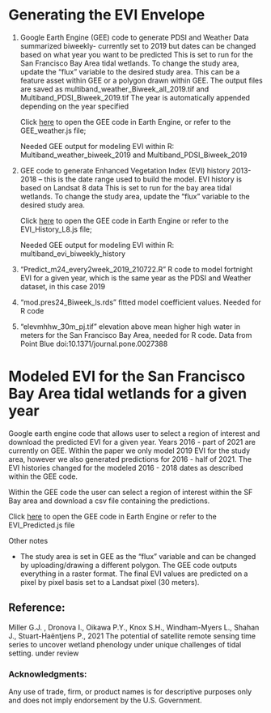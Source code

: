 # Generating the EVI Envelope

1) Google Earth Engine (GEE) code to generate PDSI and Weather Data summarized biweekly- currently set to 2019 but dates can be changed based on what year you want to be predicted
This is set to run for the San Francisco Bay Area tidal wetlands. To change the study area, update the “flux” variable to the desired study area. This can be a feature asset within GEE or a polygon drawn within GEE. 
The output files are saved as multiband_weather_Biweek_all_2019.tif and Multiband_PDSI_Biweek_2019.tif
The year is automatically appended depending on the year specified  

    Click [here](https://code.earthengine.google.com/dd287aa68b15dbfd7e9d8eab231d90de) to open the GEE code in Earth Engine, or refer to the GEE_weather.js file;
    
    Needed GEE output for modeling EVI within R: Multiband_weather_biweek_2019 and Multiband_PDSI_Biweek_2019

2) GEE code to generate Enhanced Vegetation Index (EVI) history 2013-2018 – this is the date range used to build the model. EVI history is based on Landsat 8 data 
This is set to run for the bay area tidal wetlands. To change the study area, update the “flux” variable to the desired study area. 

    Click [here](https://code.earthengine.google.com/93c9b20e8e405572001e9855f3f1cbf0) to open the GEE code in Earth Engine or refer to the EVI_History_L8.js file;
    
    Needed GEE output for modeling EVI within R: multiband_evi_biweekly_history

3) “Predict_m24_every2week_2019_210722.R”     R code to model fortnight EVI for a given year, which is the same year as the PDSI and Weather dataset, in this case 2019

4) “mod.pres24_Biweek_ls.rds” fitted model coefficient values. Needed for R code

5) “elevmhhw_30m_pj.tif” elevation above mean higher high water in meters for the San Francisco Bay Area, needed for R code. Data from Point Blue doi:10.1371/journal.pone.0027388

# Modeled EVI for the San Francisco Bay Area tidal wetlands for a given year

Google earth engine code that allows user to select a region of interest and download the predicted EVI for a given year. Years 2016 - part of 2021 are currently on GEE. Within the paper we only model 2019 EVI for the study area, however we also generated predictions for 2016 - half of 2021. The EVI histories changed for the modeled 2016 - 2018 dates as described within the GEE code.

Within the GEE code the user can select a region of interest within the SF Bay area and download a csv file containing the predictions. 

   Click [here](https://code.earthengine.google.com/96e943abf6f2dbc48fd0a53f3818ae17) to open the GEE code in Earth Engine or refer to the EVI_Predicted.js file

Other notes
* The study area is set in GEE as the “flux” variable and can be changed by uploading/drawing a different polygon. 
The GEE code outputs everything in a raster format. The final EVI values are predicted on a pixel by pixel basis set to a Landsat pixel (30 meters). 


## Reference:

Miller G.J. , Dronova I., Oikawa P.Y., Knox S.H., Windham-Myers L., Shahan J., Stuart-Haëntjens P., 2021 The potential of satellite remote sensing time series to uncover wetland phenology under unique challenges of tidal setting. under review

###   Acknowledgments:
Any use of trade, firm, or product names is for descriptive purposes only and does not imply endorsement by the U.S. Government.
